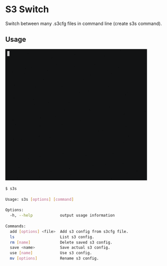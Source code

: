 # S3 Switch

Switch between many .s3cfg files in command line (create s3s command).

## Usage

![Usage s3-switch GIF](assets/s3-switch.gif)

```bash
$ s3s

Usage: s3s [options] [command]

Options:
  -h, --help            output usage information

Commands:
  add [options] <file>  Add s3 config from s3cfg file.
  ls                    List s3 config.
  rm [name]             Delete saved s3 config.
  save <name>           Save actual s3 config.
  use [name]            Use s3 config.
  mv [options]          Rename s3 config.
```
